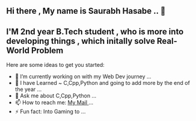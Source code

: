 ## Hi there , My name is Saurabh Hasabe ..   👋
## I'M 2nd year B.Tech student , who is more into developing things , which initally solve Real-World Problem



Here are some ideas to get you started:

- 🔭 I’m currently working on with my Web Dev journey ...
- 🌱 I have Learned ~  C,Cpp,Python and going to add more by the end of the year ...
- 💬 Ask me about C,Cpp,Python ...
- 📫 How to reach me: <a href = "saurya1729@gmail.com" > My Mail </a>...
- ⚡ Fun fact: Into Gaming to ...

